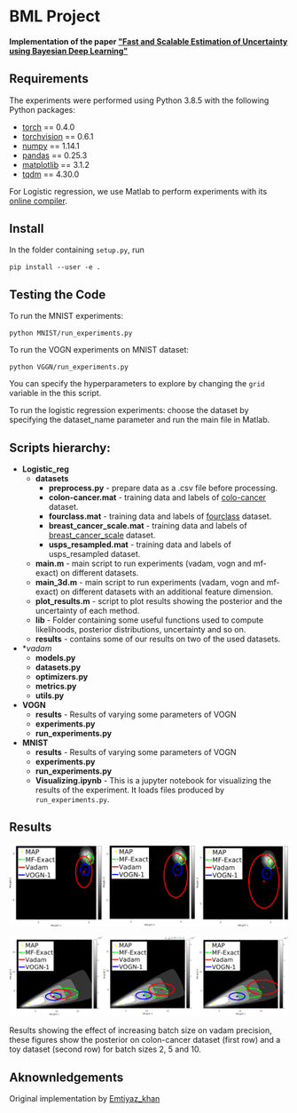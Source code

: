 # BML Project
#### Implementation of the paper ["Fast and Scalable Estimation of Uncertainty using Bayesian Deep Learning"](https://arxiv.org/abs/1806.04854)

## Requirements
The experiments were performed using Python 3.8.5 with the following Python packages:
* [torch](https://pytorch.org/) == 0.4.0
* [torchvision](https://pypi.org/project/torchvision/0.1.8/) == 0.6.1
* [numpy](http://www.numpy.org/) == 1.14.1
* [pandas](https://pandas.pydata.org/) == 0.25.3
* [matplotlib](https://matplotlib.org/) == 3.1.2
* [tqdm](https://tqdm.github.io/) == 4.30.0

For Logistic regression, we use Matlab to perform experiments with its [online compiler](https://matlab.mathworks.com/).

## Install

In the folder containing `setup.py`, run
```
pip install --user -e .
```
## Testing the Code
To run the MNIST experiments:
```
python MNIST/run_experiments.py
```
To run the VOGN experiments on MNIST dataset:
```
python VGGN/run_experiments.py
```
You can specify the hyperparameters to explore by changing the `grid` variable in the this script.

To run the logistic regression experiments: choose the dataset by specifying the dataset_name parameter and run the main file in Matlab.

## Scripts hierarchy:

- **Logistic_reg** <br />
  - **datasets** <br />
    - **preprocess.py** - prepare data as a .csv file before processing. <br />
    - **colon-cancer.mat** - training data and labels of [colo-cancer](https://www.csie.ntu.edu.tw/~cjlin/libsvmtools/datasets/binary/colon-cancer.bz2) dataset. <br />
    - **fourclass.mat** - training data and labels of [fourclass](https://www.csie.ntu.edu.tw/~cjlin/libsvmtools/datasets/binary/fourclass) dataset. <br />
    - **breast_cancer_scale.mat** - training data and labels of [breast_cancer_scale](https://www.csie.ntu.edu.tw/~cjlin/libsvmtools/datasets/binary/breast-cancer_scale) dataset. <br />
    - **usps_resampled.mat** - training data and labels of usps_resampled dataset. <br />
  - **main.m** - main script to run experiments (vadam, vogn and mf-exact) on different datasets. <br />
  - **main_3d.m** - main script to run experiments (vadam, vogn and mf-exact) on different datasets with an additional feature dimension. <br />
  - **plot_results.m** - script to plot results showing the posterior and the uncertainty of each method. <br />
  - **lib** - Folder containing some useful functions used to compute likelihoods, posterior distributions, uncertainty and so on. <br />
  - **results** - contains some of our results on two of the used datasets. <br />
- **vadam* <br />
  - **models.py** <br />
  - **datasets.py** <br />
  - **optimizers.py** <br />
  - **metrics.py** <br />
  - **utils.py** <br />
- **VOGN** <br />
  - **results** - Results of varying some parameters of VOGN <br />
  - **experiments.py** <br />
  - **run_experiments.py** <br />
- **MNIST** <br />
  - **results** - Results of varying some parameters of VOGN <br />
  - **experiments.py** <br />
  - **run_experiments.py** <br />
  - **Visualizing.ipynb** - This is a jupyter notebook for visualizing the results of the experiment. It loads files produced by `run_experiments.py`. <br />

## Results
<p float="center">
  <img src="Logistic_reg/results/colon-cancer.png" width="885"/>
</p>

<p float="center">
  <img src="Logistic_reg/results/simple_dataset.png" width="900"/>
</p>

Results showing the effect of increasing batch size on vadam precision, these figures show the posterior on colon-cancer dataset (first row) and a toy dataset (second row) for batch sizes 2, 5 and 10.

## Aknownledgements
Original implementation by [Emtiyaz_khan](github.com/emtiyaz/vadam)
